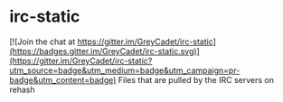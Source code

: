 # irc-static

[![Join the chat at https://gitter.im/GreyCadet/irc-static](https://badges.gitter.im/GreyCadet/irc-static.svg)](https://gitter.im/GreyCadet/irc-static?utm_source=badge&utm_medium=badge&utm_campaign=pr-badge&utm_content=badge)
Files that are pulled by the IRC servers on rehash
